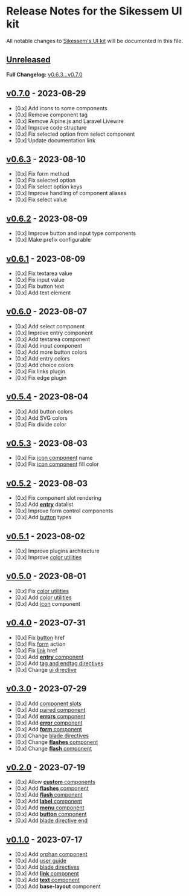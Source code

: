 # Release Notes for the Sikessem UI kit

All notable changes to [Sikessem's UI kit](https://github.com/sikessem/ui) will be documented in this file.

## [Unreleased](https://github.com/sikessem/ui/compare/v0.7.0...HEAD)

**Full Changelog:** [v0.6.3...v0.7.0](https://github.com/sikessem/ui/compare/v0.6.3...v0.7.0)

## [v0.7.0](https://github.com/sikessem/ui/releases/tag/v0.7.0) - 2023-08-29

- [0.x] Add icons to some components
- [0.x] Remove component tag
- [0.x] Remove Alpine.js and Laravel Livewire
- [0.x] Improve code structure
- [0.x] Fix selected option from select component
- [0.x] Update documentation link

## [v0.6.3](https://github.com/sikessem/ui/releases/tag/v0.6.3) - 2023-08-10

- [0.x] Fix form method
- [0.x] Fix selected option
- [0.x] Fix select option keys
- [0.x] Improve handling of component aliases
- [0.x] Fix select value

## [v0.6.2](https://github.com/sikessem/ui/releases/tag/v0.6.2) - 2023-08-09

- [0.x] Improve button and input type components
- [0.x] Make prefix configurable

## [v0.6.1](https://github.com/sikessem/ui/releases/tag/v0.6.1) - 2023-08-09

- [0.x] Fix textarea value
- [0.x] Fix input value
- [0.x] Fix button text
- [0.x] Add text element

## [v0.6.0](https://github.com/sikessem/ui/releases/tag/v0.6.0) - 2023-08-07

- [0.x] Add select component
- [0.x] Improve entry component
- [0.x] Add textarea component
- [0.x] Add input component
- [0.x] Add more button colors
- [0.x] Add entry colors
- [0.x] Add choice colors
- [0.x] Fix links plugin
- [0.x] Fix edge plugin

## [v0.5.4](https://github.com/sikessem/ui/releases/tag/v0.5.4) - 2023-08-04

- [0.x] Add button colors
- [0.x] Add SVG colors
- [0.x] Fix divide color

## [v0.5.3](https://github.com/sikessem/ui/releases/tag/v0.5.3) - 2023-08-03

- [0.x] Fix [icon component](https://sikessem.github.io/packages/ui#icon-component) name
- [0.x] Fix [icon component](https://sikessem.github.io/packages/ui#icon-component) fill color

## [v0.5.2](https://github.com/sikessem/ui/releases/tag/v0.5.2) - 2023-08-03

- [0.x] Fix component slot rendering
- [0.x] Add [**entry**](https://sikessem.github.io/packages/ui#entry-component) datalist
- [0.x] Improve form control components
- [0.x] Add [button](https://sikessem.github.io/packages/ui#button-component) types

## [v0.5.1](https://github.com/sikessem/ui/releases/tag/v0.5.1) - 2023-08-02

- [0.x] Improve plugins architecture
- [0.x] Improve [color utilities](https://sikessem.github.io/packages/ui#color-utilities)

## [v0.5.0](https://github.com/sikessem/ui/releases/tag/v0.5.0) - 2023-08-01

- [0.x] Fix [color utilities](https://sikessem.github.io/packages/ui#color-utilities)
- [0.x] Add [color utilities](https://sikessem.github.io/packages/ui#color-utilities)
- [0.x] Add [icon](https://sikessem.github.io/packages/ui#icon-component) component

## [v0.4.0](https://github.com/sikessem/ui/releases/tag/v0.4.0) - 2023-07-31

- [0.x] Fix [button](https://sikessem.github.io/packages/ui#button-component) href
- [0.x] Fix [form](https://sikessem.github.io/packages/ui#form-component) action
- [0.x] Fix [link](https://sikessem.github.io/packages/ui#link-component) href
- [0.x] Add [**entry** component](https://sikessem.github.io/packages/ui#entry-component)
- [0.x] Add [tag and endtag directives](https://sikessem.github.io/packages/ui#blade-directives)
- [0.x] Change [ui directive](https://sikessem.github.io/packages/ui#blade-directives)

## [v0.3.0](https://github.com/sikessem/ui/releases/tag/v0.3.0) - 2023-07-29

- [0.x] Add [component slots](https://sikessem.github.io/packages/ui#component-slots)
- [0.x] Add [paired component](https://sikessem.github.io/packages/ui#component-tags)
- [0.x] Add [**errors** component](https://sikessem.github.io/packages/ui#errors-component)
- [0.x] Add [**error** component](https://sikessem.github.io/packages/ui#error-component)
- [0.x] Add [**form** component](https://sikessem.github.io/packages/ui#form-component)
- [0.x] Change [blade directives](https://sikessem.github.io/packages/ui#blade-directives)
- [0.x] Change [**flashes** component](https://sikessem.github.io/packages/ui#flashes-component)
- [0.x] Change [**flash** component](https://sikessem.github.io/packages/ui#flash-component)

## [v0.2.0](https://github.com/sikessem/ui/releases/tag/v0.2.0) - 2023-07-19

- [0.x] Allow [**custom** components](https://sikessem.github.io/packages/ui#-custom-components)
- [0.x] Add [**flashes** component](https://sikessem.github.io/packages/ui#flashes-component)
- [0.x] Add [**flash** component](https://sikessem.github.io/packages/ui#flash-component)
- [0.x] Add [**label** component](https://sikessem.github.io/packages/ui#label-component)
- [0.x] Add [**menu** component](https://sikessem.github.io/packages/ui#menu-component)
- [0.x] Add [**button** component](https://sikessem.github.io/packages/ui#button-component)
- [0.x] Add [blade directive end](https://sikessem.github.io/packages/ui#blade-directives)

## [v0.1.0](https://github.com/sikessem/ui/releases/tag/v0.1.0) - 2023-07-17

- [0.x] Add [orphan component](https://sikessem.github.io/packages/ui#component-tags)
- [0.x] Add [user guide](https://sikessem.github.io/packages/ui#-usage)
- [0.x] Add [blade directives](https://sikessem.github.io/packages/ui#blade-directives)
- [0.x] Add [**link** component](https://sikessem.github.io/packages/ui#link-component)
- [0.x] Add [**text** component](https://sikessem.github.io/packages/ui#text-component)
- [0.x] Add **base-layout** component
